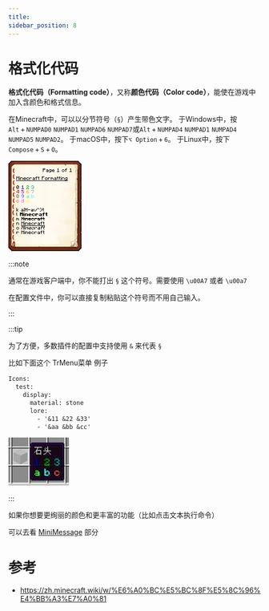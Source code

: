 ```yaml
---
title: 
sidebar_position: 8
---
```


# 格式化代码

**格式化代码（Formatting code）**，又称**颜色代码（Color code）**，能使在游戏中加入含颜色和格式信息。

在Minecraft中，可以以分节符号（`§`）产生带色文字。 于Windows中，按`Alt` + `NUMPAD0` `NUMPAD1` `NUMPAD6` `NUMPAD7`或`Alt` + `NUMPAD4` `NUMPAD1` `NUMPAD4` `NUMPAD5` `NUMPAD2`。 于macOS中，按下`⌥ Option` + `6`。 于Linux中，按下 `Compose` + `S` + `O`。

![](_images/格式化代码/Minecraft_Formatting.gif)

:::note

通常在游戏客户端中，你不能打出 `§` 这个符号。需要使用 `\u00A7` 或者 `\u00a7`

在配置文件中，你可以直接复制粘贴这个符号而不用自己输入。

:::

:::tip

为了方便，多数插件的配置中支持使用 `&` 来代表 `§`

比如下面这个 TrMenu菜单 例子

```
Icons:
  test:
    display:
      material: stone
      lore:
        - '&11 &22 &33'
        - '&aa &bb &cc'
```

![](_images/格式化代码/游戏内.png)

:::

如果你想要更绚丽的颜色和更丰富的功能（比如点击文本执行命令）

可以去看 [MiniMessage](MiniMessage.md) 部分

# 参考

- https://zh.minecraft.wiki/w/%E6%A0%BC%E5%BC%8F%E5%8C%96%E4%BB%A3%E7%A0%81